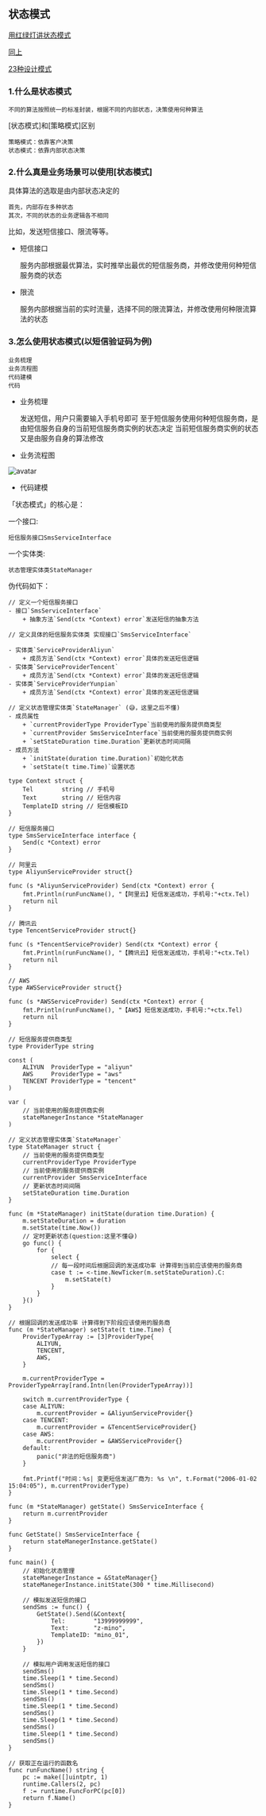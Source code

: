 ## 状态模式

[用红绿灯讲状态模式](https://mp.weixin.qq.com/s/X9dKNO6sd-OY2VfsZpaElA)

[同上](https://medium.com/swlh/how-the-state-pattern-will-improve-your-go-programs-e9babeed6e41)

[23种设计模式](https://lailin.xyz/post/go-design-pattern.html)

### 1.什么是状态模式

    不同的算法按照统一的标准封装，根据不同的内部状态，决策使用何种算法

[状态模式]和[策略模式]区别

    策略模式：依靠客户决策
    状态模式：依靠内部状态决策

### 2.什么真是业务场景可以使用[状态模式]

具体算法的选取是由内部状态决定的

    首先，内部存在多种状态
    其次，不同的状态的业务逻辑各不相同

比如，发送短信接口、限流等等。

- 短信接口

    服务内部根据最优算法，实时推举出最优的短信服务商，并修改使用何种短信服务商的状态

- 限流

    服务内部根据当前的实时流量，选择不同的限流算法，并修改使用何种限流算法的状态


### 3.怎么使用状态模式(以短信验证码为例)

    业务梳理
    业务流程图
    代码建模
    代码

- 业务梳理

    发送短信，用户只需要输入手机号即可
    至于短信服务使用何种短信服务商，是由短信服务自身的当前短信服务商实例的状态决定
    当前短信服务商实例的状态又是由服务自身的算法修改

- 业务流程图

![avatar](./发送短信接口.png)

- 代码建模

「状态模式」的核心是：

一个接口:

    短信服务接口SmsServiceInterface

一个实体类:

    状态管理实体类StateManager


伪代码如下：

    // 定义一个短信服务接口
    - 接口`SmsServiceInterface`
        + 抽象方法`Send(ctx *Context) error`发送短信的抽象方法

    // 定义具体的短信服务实体类 实现接口`SmsServiceInterface`

    - 实体类`ServiceProviderAliyun`
        + 成员方法`Send(ctx *Context) error`具体的发送短信逻辑
    - 实体类`ServiceProviderTencent`
        + 成员方法`Send(ctx *Context) error`具体的发送短信逻辑
    - 实体类`ServiceProviderYunpian`
        + 成员方法`Send(ctx *Context) error`具体的发送短信逻辑

    // 定义状态管理实体类`StateManager` (😅，这里之后不懂)
    - 成员属性
        + `currentProviderType ProviderType`当前使用的服务提供商类型
        + `currentProvider SmsServiceInterface`当前使用的服务提供商实例
        + `setStateDuration time.Duration`更新状态时间间隔
    - 成员方法
        + `initState(duration time.Duration)`初始化状态
        + `setState(t time.Time)`设置状态


```golang
type Context struct {
	Tel        string // 手机号
	Text       string // 短信内容
	TemplateID string // 短信模板ID
}

// 短信服务接口
type SmsServiceInterface interface {
	Send(c *Context) error
}

// 阿里云
type AliyunServiceProvider struct{}

func (s *AliyunServiceProvider) Send(ctx *Context) error {
	fmt.Println(runFuncName(), "【阿里云】短信发送成功，手机号:"+ctx.Tel)
	return nil
}

// 腾讯云
type TencentServiceProvider struct{}

func (s *TencentServiceProvider) Send(ctx *Context) error {
	fmt.Println(runFuncName(), "【腾讯云】短信发送成功，手机号:"+ctx.Tel)
	return nil
}

// AWS
type AWSServiceProvider struct{}

func (s *AWSServiceProvider) Send(ctx *Context) error {
	fmt.Println(runFuncName(), "【AWS】短信发送成功，手机号:"+ctx.Tel)
	return nil
}

// 短信服务提供商类型
type ProviderType string

const (
	ALIYUN  ProviderType = "aliyun"
	AWS     ProviderType = "aws"
	TENCENT ProviderType = "tencent"
)

var (
	// 当前使用的服务提供商实例
	stateManegerInstance *StateManager
)

// 定义状态管理实体类`StateManager`
type StateManager struct {
	// 当前使用的服务提供商类型
	currentProviderType ProviderType
	// 当前使用的服务提供商实例
	currentProvider SmsServiceInterface
	// 更新状态时间间隔
	setStateDuration time.Duration
}

func (m *StateManager) initState(duration time.Duration) {
	m.setStateDuration = duration
	m.setState(time.Now())
	// 定时更新状态(question:这里不懂😅)
	go func() {
		for {
			select {
			// 每一段时间后根据回调的发送成功率 计算得到当前应该使用的服务商
			case t := <-time.NewTicker(m.setStateDuration).C:
				m.setState(t)
			}
		}
	}()
}

// 根据回调的发送成功率 计算得到下阶段应该使用的服务商
func (m *StateManager) setState(t time.Time) {
	ProviderTypeArray := [3]ProviderType{
		ALIYUN,
		TENCENT,
		AWS,
	}

	m.currentProviderType = ProviderTypeArray[rand.Intn(len(ProviderTypeArray))]

	switch m.currentProviderType {
	case ALIYUN:
		m.currentProvider = &AliyunServiceProvider{}
	case TENCENT:
		m.currentProvider = &TencentServiceProvider{}
	case AWS:
		m.currentProvider = &AWSServiceProvider{}
	default:
		panic("非法的短信服务商")
	}

	fmt.Printf("时间：%s| 变更短信发送厂商为: %s \n", t.Format("2006-01-02 15:04:05"), m.currentProviderType)
}

func (m *StateManager) getState() SmsServiceInterface {
	return m.currentProvider
}

func GetState() SmsServiceInterface {
	return stateManegerInstance.getState()
}

func main() {
	// 初始化状态管理
	stateManegerInstance = &StateManager{}
	stateManegerInstance.initState(300 * time.Millisecond)

	// 模拟发送短信的接口
	sendSms := func() {
		GetState().Send(&Context{
			Tel:        "13999999999",
			Text:       "z-mino",
			TemplateID: "mino_01",
		})
	}

	// 模拟用户调用发送短信的接口
	sendSms()
	time.Sleep(1 * time.Second)
	sendSms()
	time.Sleep(1 * time.Second)
	sendSms()
	time.Sleep(1 * time.Second)
	sendSms()
	time.Sleep(1 * time.Second)
	sendSms()
	time.Sleep(1 * time.Second)
	sendSms()
}

// 获取正在运行的函数名
func runFuncName() string {
	pc := make([]uintptr, 1)
	runtime.Callers(2, pc)
	f := runtime.FuncForPC(pc[0])
	return f.Name()
}

```